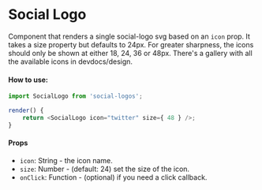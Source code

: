 Social Logo
========

Component that renders a single social-logo svg based on an `icon` prop. It takes a size property but defaults to 24px. For greater sharpness, the icons should only be shown at either 18, 24, 36 or 48px. There's a gallery with all the available icons in devdocs/design.

#### How to use:

```js
import SocialLogo from 'social-logos';

render() {
	return <SocialLogo icon="twitter" size={ 48 } />;
}
```

#### Props

* `icon`: String - the icon name.
* `size`: Number - (default: 24) set the size of the icon.
* `onClick`: Function - (optional) if you need a click callback.
